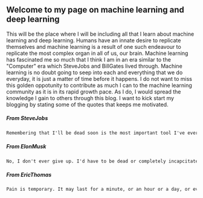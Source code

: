 ## Welcome to my page on machine learning and deep learning

This will be the place where I will be including all that I learn about machine learning and deep learning. Humans have an innate desire to replicate themselves and machine learning is a result of one such endeavour to replicate the most complex organ in all of us, our brain. Machine learning has fascinated me so much that I think I am in an era similar to the "Computer" era which SteveJobs and BillGates lived through. Machine learning is no doubt going to seep into each and everything that we do everyday, it is just a matter of time before it happens. I do not want to miss this golden oppotunity to contribute as much I can to the machine learning community as it is in its rapid growth pace. As I do, I would spread the knowledge I gain to others through this blog. I want to kick start my blogging by stating some of the quotes that keeps me motivated.

##### From SteveJobs
```markdown
Remembering that I'll be dead soon is the most important tool I've ever encountered to help me make the big choices in life. Because almost everything — all external expectations, all pride, all fear of embarrassment or failure - these things just fall away in the face of death, leaving only what is truly important. Remembering that you are going to die is the best way I know to avoid the trap of thinking you have something to lose. You are already naked. There is no reason not to follow your heart
```
##### From ElonMusk
```markdown
No, I don't ever give up. I'd have to be dead or completely incapcitated.
```

##### From EricThomas
```markdown
Pain is temporary. It may last for a minute, or an hour or a day, or even a year. But eventually, it will subside. And something else take its place. If I quit, however, it will last forever
```
